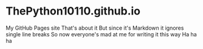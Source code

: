 # ThePython10110.github.io
My GitHub Pages site
That's about it
But since it's Markdown it ignores single line breaks
So now everyone's mad at me for writing it this way
Ha ha ha
